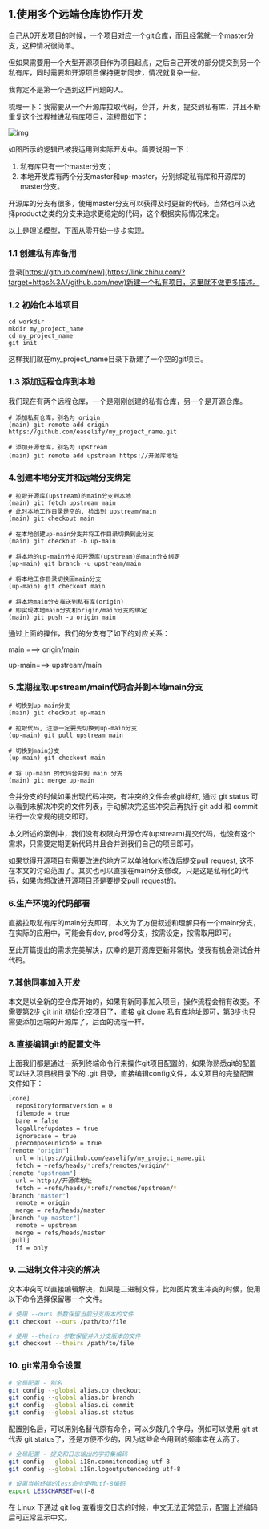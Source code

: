 ## 1.使用多个远端仓库协作开发

自己从0开发项目的时候，一个项目对应一个git仓库，而且经常就一个master分支，这种情况很简单。

但如果需要用一个大型开源项目作为项目起点，之后自己开发的部分提交到另一个私有库，同时需要和开源项目保持更新同步，情况就复杂一些。

我肯定不是第一个遇到这样问题的人。

梳理一下：我需要从一个开源库拉取代码，合并，开发，提交到私有库，并且不断重复这个过程推进私有库项目，流程图如下：

![img](E:/file/notes/git/imgs/img1.jpg)

如图所示的逻辑已被我运用到实际开发中。简要说明一下：

1. 私有库只有一个master分支；
2. 本地开发库有两个分支master和up-master，分别绑定私有库和开源库的master分支。

开源库的分支有很多，使用master分支可以获得及时更新的代码。当然也可以选择product之类的分支来追求更稳定的代码，这个根据实际情况来定。

以上是理论模型，下面从零开始一步步实现。

### 1.1 创建私有库备用

登录[https://github.com/new](https://link.zhihu.com/?target=https%3A//github.com/new)新建一个私有项目，这里就不做更多描述。

### 1.2 初始化本地项目

```shell
cd workdir
mkdir my_project_name
cd my_project_name
git init
```

这样我们就在my_project_name目录下新建了一个空的git项目。

### 1.3 添加远程仓库到本地

我们现在有两个远程仓库，一个是刚刚创建的私有仓库，另一个是开源仓库。

```shell
# 添加私有仓库，别名为 origin
(main) git remote add origin https://github.com/easelify/my_project_name.git

# 添加开源仓库，别名为 upstream
(main) git remote add upstream https://开源库地址
```

### 4.创建本地分支并和远端分支绑定

```shell
# 拉取开源库(upstream)的main分支到本地
(main) git fetch upstream main
# 此时本地工作目录是空的, 检出到 upstream/main
(main) git checkout main

# 在本地创建up-main分支并将工作目录切换到此分支
(main) git checkout -b up-main

# 将本地的up-main分支和开源库(upstream)的main分支绑定
(up-main) git branch -u upstream/main

# 将本地工作目录切换回main分支
(up-main) git checkout main

# 将本地main分支推送到私有库(origin)
# 即实现本地main分支和origin/main分支的绑定
(main) git push -u origin main
```

通过上面的操作，我们的分支有了如下的对应关系：

main ===> origin/main

up-main===> upstream/main

### 5.定期拉取upstream/main代码合并到本地main分支

```shell
# 切换到up-main分支
(main) git checkout up-main

# 拉取代码, 注意一定要先切换到up-main分支
(up-main) git pull upstream main

# 切换到main分支
(up-main) git checkout main

# 将 up-main 的代码合并到 main 分支
(main) git merge up-main
```

合并分支的时候如果出现代码冲突，有冲突的文件会被git标红, 通过 git status 可以看到未解决冲突的文件列表，手动解决完这些冲突后再执行 git add 和 commit 进行一次常规的提交即可。

本文所述的案例中，我们没有权限向开源仓库(upstream)提交代码，也没有这个需求，只需要定期更新代码并且合并到我们自己的项目即可。

如果觉得开源项目有需要改进的地方可以单独fork修改后提交pull request, 这不在本文的讨论范围了。其实也可以直接在main分支修改，只是这是私有化的代码，如果你想改进开源项目还是要提交pull request的。

### 6.生产环境的代码部署

直接拉取私有库的main分支即可，本文为了方便叙述和理解只有一个mainr分支，在实际的应用中，可能会有dev, prod等分支，按需设定，按需取用即可。

至此开篇提出的需求完美解决，庆幸的是开源库更新非常快，使我有机会测试合并代码。

### 7.其他同事加入开发

本文是以全新的空仓库开始的，如果有新同事加入项目，操作流程会稍有改变。不需要第2步 git init 初始化空项目了，直接 git clone 私有库地址即可，第3步也只需要添加远端的开源库了，后面的流程一样。

### 8.直接编辑git的配置文件

上面我们都是通过一系列终端命令行来操作git项目配置的，如果你熟悉git的配置可以进入项目根目录下的 .git 目录，直接编辑config文件，本文项目的完整配置文件如下：

```bash
[core]
  repositoryformatversion = 0
  filemode = true
  bare = false
  logallrefupdates = true
  ignorecase = true
  precomposeunicode = true
[remote "origin"]
  url = https://github.com/easelify/my_project_name.git
  fetch = +refs/heads/*:refs/remotes/origin/*
[remote "upstream"]
  url = http://开源库地址
  fetch = +refs/heads/*:refs/remotes/upstream/*
[branch "master"]
  remote = origin
  merge = refs/heads/master
[branch "up-master"]
  remote = upstream
  merge = refs/heads/master
[pull]
  ff = only
```

### 9. 二进制文件冲突的解决

文本冲突可以直接编辑解决，如果是二进制文件，比如图片发生冲突的时候，使用以下命令选择保留哪一个文件。

```bash
# 使用 --ours 参数保留当前分支版本的文件
git checkout --ours /path/to/file

# 使用 --theirs 参数保留并入分支版本的文件
git checkout --theirs /path/to/file
```

### 10. git常用命令设置

```bash
# 全局配置 - 别名
git config --global alias.co checkout
git config --global alias.br branch
git config --global alias.ci commit
git config --global alias.st status
```

配置别名后，可以用别名替代原有命令，可以少敲几个字母，例如可以使用 git st 代表 git status了，还是方便不少的，因为这些命令用到的频率实在太高了。

```bash
# 全局配置 - 提交和日志输出的字符集编码
git config --global i18n.commitencoding utf-8
git config --global i18n.logoutputencoding utf-8

# 设置当前终端的less命令使用utf-8编码
export LESSCHARSET=utf-8
```

在 Linux 下通过 git log 查看提交日志的时候，中文无法正常显示，配置上述编码后可正常显示中文。